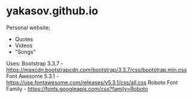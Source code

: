 # yakasov.github.io

Personal website;
 - Quotes
 - Videos
 - "Songs"

 Uses:
 Bootstrap 3.3.7 - https://maxcdn.bootstrapcdn.com/bootstrap/3.3.7/css/bootstrap.min.css
 Font Awesome 5.3.1 - https://use.fontawesome.com/releases/v5.3.1/css/all.css
 Roboto Font Family - https://fonts.googleapis.com/css?family=Roboto
